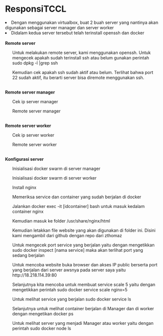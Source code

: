 # <b>ResponsiTCCL</b>

<li>Dengan menggunakan virtualbox, buat 2 buah server yang nantinya akan digunakan sebagai server manager dan server worker</li>
<li>Didalam kedua server tersebut telah terinstall openssh dan docker</li>

<br>
<b>Remote server</b>
<ol>Untuk melakukan remote server, kami menggunakan openssh. Untuk mengecek apakah sudah terinstall ssh atau belum gunakan perintah sudo dpkg -l |grep ssh</ol>
<ol>Kemudian cek apakah ssh sudah aktif atau belum. Terlihat bahwa port 22 sudah aktif, itu berarti server bisa diremote menggunakan ssh.</ol>

<br>
<b>Remote server manager</b>
<ol>Cek ip server manager</ol>
<ol>Remote server manager</ol>

<br>
<b>Remote server worker</b>
<ol>Cek ip server worker</ol>
<ol>Remote server worker</ol>

<br>
<b>Konfigurasi server</b>
<ol>Inisialisasi docker swarm di server manager</ol>
<ol>Inisialisasi docker swarm di server worker</ol>
<ol>Install nginx</ol>
<ol>Memeriksa service dan container yang sudah berjalan di docker </ol>
<ol>Jalankan docker exec -it [idcontainer] bash untuk masuk kedalam container nginx</ol>
<ol>Kemudian masuk ke folder /usr/share/nginx/html</ol>
<ol>Kemudian letakkan file website yang akan digunakan di folder ini. Disini kami mengambil dari github dengan repo dari zthomaz</ol>
<ol>Untuk mengecek port service yang berjalan yaitu dengan mengetikkan sudo docker inspect [nama service] maka akan terlihat port yang sedang berjalan</ol>
<ol>Untuk mencoba website buka browser dan akses IP public berserta port yang berjalan dari server awsnya pada server saya yaitu http://18.218.114.39:80</ol>
<ol>Selanjutnya kita mencoba untuk membuat service scale 5 yaitu dengan mengetikkan perintah sudo docker service scale nginx=5</ol>
<ol>Untuk melihat service yang berjalan sudo docker service ls</ol>
<ol>Selanjutnya untuk melihat container berjalan di Manager dan di worker dengan mengetikan docker ps</ol>
<ol>Untuk melihat server yang menjadi Manager atau worker yaitu dengan perintah  sudo docker node ls</ol>
 
